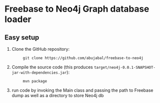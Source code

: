 
# Freebase to Neo4j Graph database loader


## Easy setup

1. Clone the GitHub repository:

            git clone https://github.com/abujabal/freebase-to-neo4j

2. Compile the source code (this produces `target/neo4j-0.0.1-SNAPSHOT-jar-with-dependencies.jar`):

            mvn package

3. run code by invoking the Main class and passing the path to Freebase dump as well as a directory to store Neo4j db
            